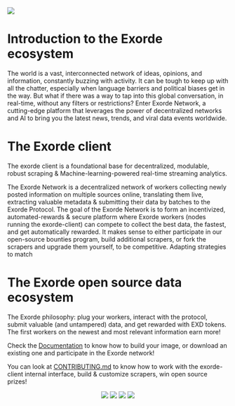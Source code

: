 <img src="https://media.exorde.io/brand/landscape-logo-color.svg">

# Introduction to the Exorde ecosystem
The world is a vast, interconnected network of ideas, opinions, and information, constantly buzzing with activity. It can be tough to keep up with all the chatter, especially when language barriers and political biases get in the way. But what if there was a way to tap into this global conversation, in real-time, without any filters or restrictions? Enter Exorde Network, a cutting-edge platform that leverages the power of decentralized networks and AI to bring you the latest news, trends, and viral data events worldwide.

# The Exorde client

The exorde client is a foundational base for decentralized, modulable, robust scraping & Machine-learning-powered real-time streaming analytics.

The Exorde Network is a decentralized network of workers collecting newly posted information on multiple sources online, translating them live, extracting valuable metadata & submitting their data by batches to the Exorde Protocol. The goal of the Exorde Network is to form an incentivized, automated-rewards & secure platform where Exorde workers (nodes running the exorde-client) can compete to collect the best data, the fastest, and get automatically rewarded. It makes sense to either participate in our open-source bounties program, build additional scrapers, or fork the scrapers and upgrade them yourself, to be competitive. Adapting strategies to match

# The Exorde open source data ecosystem

The Exorde philosophy: plug your workers, interact with the protocol, submit valuable (and untampered) data, and get rewarded with EXD tokens. The first workers on the newest and most relevant information earn more!


Check the [Documentation](https://docs.exorde.network/) to know how to build your image, or download an existing one and participate in the Exorde network!

You can look at [CONTRIBUTING.md](CONTRIBUTING.md) to know how to work with the exorde-client internal interface, build & customize scrapers, win open source prizes!

<p align="center">
  <a href="data"><img src="https://img.shields.io/badge/how%20to-scrap-blue?style=for-the-badge" /></a>
  <a href="exorde"><img src="https://img.shields.io/badge/how%20to-mine%20EXD-yellowgreen?style=for-the-badge" /></a>
  <a href="CONTRIBUTING.md"><img src="https://img.shields.io/badge/how%20to-%20CONTRIBUTE-green?style=for-the-badge" /></a>
  <a href="[protocol](https://github.com/exorde-labs/TestnetProtocol)"><img src="https://img.shields.io/badge/check%20the-%20EXORDE%20PROTOCOL-red?style=for-the-badge" /></a>
</p>
